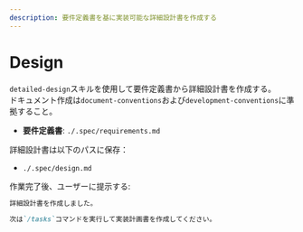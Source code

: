 ```yaml
---
description: 要件定義書を基に実装可能な詳細設計書を作成する
---
```


# Design

`detailed-design`スキルを使用して要件定義書から詳細設計書を作成する。  
ドキュメント作成は`document-conventions`および`development-conventions`に準拠すること。  

- **要件定義書**: `./.spec/requirements.md`

詳細設計書は以下のパスに保存：

- `./.spec/design.md`

作業完了後、ユーザーに提示する:

```markdown
詳細設計書を作成しました。

次は`/tasks`コマンドを実行して実装計画書を作成してください。
```
